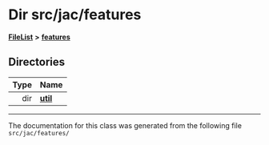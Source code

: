 

# Dir src/jac/features



[**FileList**](files.md) **>** [**features**](dir_6f95e06b732314161804ab1ef73c9681.md)














## Directories

| Type | Name |
| ---: | :--- |
| dir | [**util**](dir_8745a1fa89e3088deda48338e7669502.md) <br> |

























































------------------------------
The documentation for this class was generated from the following file `src/jac/features/`

